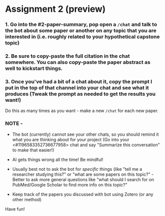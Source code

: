 # Assignment 2 (preview) 

### 1. Go into the #2-paper-summary, pop open a `/chat` and talk to the bot about some paper or another on any topic that you are interested in (i.e. roughly related to your hypothetical capstone topic)

### 2. Be sure to copy-paste  the **full citation**  in the chat somewhere. You can also copy-paste the paper abstract as well to kickstart things. 

### 3. Once you've had a bit of a chat about it, copy the prompt I put in the top of that channel into your chat and see what it produces (Tweak the prompt as needed to get the results you want!) 

Do this as many times as you want - make a new `/chat` for each new paper. 

### NOTE - 

- The bot (currently) cannot see your other chats, so you should remind it what you are thinking about for your project (Go into your <#1196583352736677958> chat and say "Summarize this conversation" to make that easier!)

- AI gets things wrong all the time! Be mindful!

- Usually best not to ask the bot for *specific* things (like "tell me a researcher studying this?" or "what are some papers on this topic?" - Better to ask more general questions like "what should I search for on PubMed/Google Scholar to find more info on this topic?"

- Keep track of the papers you discussed with bot using Zotero (or any other method) 

Have fun!

